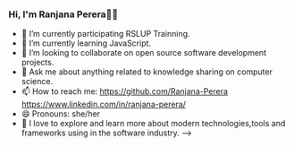 ### Hi, I'm Ranjana Perera👋🙂

- 🔭 I’m currently participating RSLUP Trainning.
- 🌱 I’m currently learning JavaScript.
- 👯 I’m looking to collaborate on open source software development projects.
- 💬 Ask me about anything related to knowledge sharing on computer science.
- 📫 How to reach me: https://github.com/Ranjana-Perera https://www.linkedin.com/in/ranjana-perera/
- 😄 Pronouns: she/her
- 🙂 I love to explore and learn more about modern technologies,tools and frameworks using in the software industry.
-->
